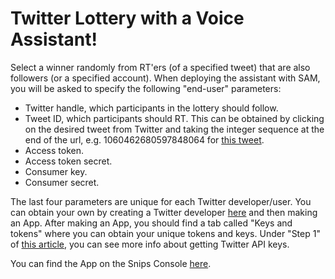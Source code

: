 # Twitter Lottery with a Voice Assistant!

Select a winner randomly from RT'ers (of a specified tweet) that are also followers (or a specified account).
When deploying the assistant with SAM, you will be asked to specify the following "end-user" parameters:
- Twitter handle, which participants in the lottery should follow.
- Tweet ID, which participants should RT. This can be obtained by clicking on the desired tweet from Twitter and taking the integer sequence at the end of the url, e.g. 1060462680597848064 for [this tweet](https://twitter.com/snips/status/1060462680597848064).
- Access token.
- Access token secret.
- Consumer key.
- Consumer secret.

The last four parameters are unique for each Twitter developer/user. 
You can obtain your own by creating a Twitter developer [here](https://developer.twitter.com) and then making an App.
After making an App, you should find a tab called "Keys and tokens" where you can obtain your unique tokens and keys.
Under "Step 1" of [this article](http://adilmoujahid.com/posts/2014/07/twitter-analytics/), you can see more info about getting Twitter API keys.

You can find the App on the Snips Console [here](https://console.snips.ai/store/en/skill_g7pX7N2oM87).
